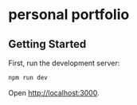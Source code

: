 # personal portfolio

## Getting Started

First, run the development server:

```bash
npm run dev
```

Open [http://localhost:3000](http://localhost:3000).

